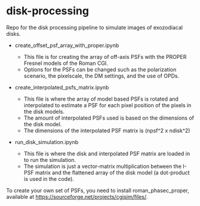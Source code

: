 # disk-processing
Repo for the disk processing pipeline to simulate images of exozodiacal disks. 

- create_offset_psf_array_with_proper.ipynb
  - This file is for creating the array of off-axis PSFs with the PROPER Fresnel models of the Roman CGI. 
  - Options for the PSFs can be changed such as the polarization scenario, the pixelscale, the DM settings, and the use of OPDs.

- create_interpolated_psfs_matrix.ipynb
  - This file is where the array of model based PSFs is rotated and interpolated to estimate a PSF for each pixel position of the pixels in the disk models.
  - The amount of interpolated PSFs used is based on the dimensions of the disk model.
  - The dimensions of the interpolated PSF matrix is (npsf^2 x ndisk^2)

- run_disk_simulation.ipynb
  - This file is where the disk and interpolated PSF matrix are loaded in to run the simulation.
  - The simulation is just a vector-matrix multiplication between the I-PSF matrix and the flattened array of the disk model (a dot-product is used in the code).

To create your own set of PSFs, you need to install roman_phasec_proper, available at https://sourceforge.net/projects/cgisim/files/. 


